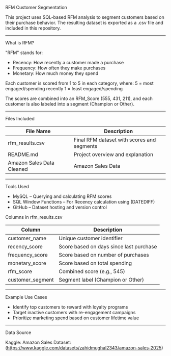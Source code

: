 RFM Customer Segmentation

This project uses SQL-based RFM analysis to segment customers based on their purchase behavior. The resulting dataset is exported as a .csv file and included in this repository.

---

What is RFM?

"RFM" stands for:

- Recency: How recently a customer made a purchase
- Frequency: How often they make purchases
- Monetary: How much money they spend

Each customer is scored from 1 to 5 in each category, where:
5 = most engaged/spending recently
1 = least engaged/spending

The scores are combined into an RFM_Score (555, 431, 211), and each customer is also labeled into a segment (Champion or Other).

---

Files Included

| File Name                   | Description                                |
|-----------------------------|--------------------------------------------|
|  rfm_results.csv            | Final RFM dataset with scores and segments |
|  README.md                  | Project overview and explanation           |
|  Amazon Sales Data Cleaned  | Amazon Sales Data                          |

---

Tools Used

- MySQL – Querying and calculating RFM scores
- SQL Window Functions – For Recency calculation using (DATEDIFF)
- GitHub – Dataset hosting and version control


Columns in rfm_results.csv

| Column            | Description                               |
|-------------------|-------------------------------------------|
|  customer_name    | Unique customer identifier                |
|  recency_score    | Score based on days since last purchase   |
|  frequency_score  | Score based on number of purchases        |
|  monetary_score   | Score based on total spending             |
|  rfm_score        | Combined score (e.g., 545)                |
|  customer_segment | Segment label (Champion or Other)         |

---

Example Use Cases

- Identify top customers to reward with loyalty programs
- Target inactive customers with re-engagement campaigns
- Prioritize marketing spend based on customer lifetime value

---

Data Source

Kaggle: Amazon Sales Dataset: (https://www.kaggle.com/datasets/zahidmughal2343/amazon-sales-2025)

